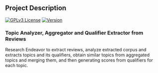 ## Project Description

[![GPLv3 License](https://img.shields.io/badge/License-GPL%20v3-yellow.svg)](https://opensource.org/licenses/) [![Version](https://badge.fury.io/gh/tterb%2FHyde.svg)](https://badge.fury.io/gh/tterb%2FHyde)


### Topic Analyzer, Aggregator and Qualifier Extractor from Reviews

Research Endeavor to extract reviews, analyze extracted corpus and extracts topics and its qualifiers, obtain similar topics from aggregated topics and merging them, and then generating scores from qualifiers for each topic.
